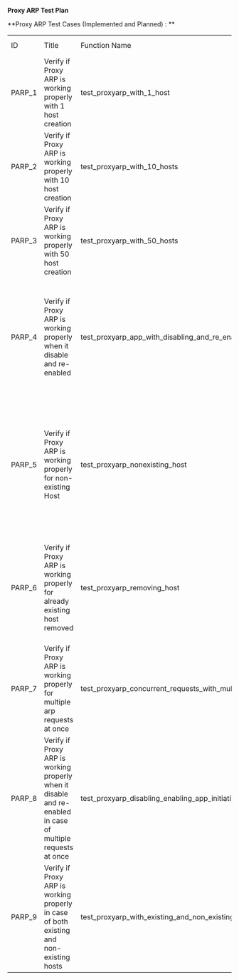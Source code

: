 **Proxy ARP  Test Plan**

**Proxy ARP Test Cases (Implemented and Planned) : **

<table>
  <tr>
    <td>ID</td>
    <td>Title</td>
    <td>Function Name</td>
    <td>Test Steps</td>
    <td>Expected Result</td>
    <td>Actual Result</td>
  </tr>
  <tr>
    <td>PARP_1</td>
    <td>Verify if Proxy ARP is working properly with 1 host creation</td>
    <td>test_proxyarp_with_1_host </td>
    <td>Configure host and Interface configurations in ONOS
Send an ARP request to host IP</td>
    <td>Proxy ARP should repsond back to the ARP requests.</td>
    <td> PASS</td>
  </tr>
  <tr>
    <td>PARP_2</td>
    <td>Verify if Proxy ARP is working properly with 10 host creation</td>
    <td> test_proxyarp_with_10_hosts</td>
    <td>1. Configure host and Interface configurations in ONOS
2. Send an ARP request to all 10  host IPs</td>
    <td>Proxy ARP should repsond back to the ARP requests.</td>
    <td> PASS</td>
  </tr>
  <tr>
    <td>PARP_3</td>
    <td>Verify if Proxy ARP is working properly with 50 host creation</td>
    <td> test_proxyarp_with_50_hosts</td>
    <td>1. Configure host and Interface configurations in ONOS
2. Send an ARP request to all 50 host IPs.</td>
    <td>Proxy ARP should repsond back to the ARP requests.</td>
    <td>PASS </td>
  </tr>
  <tr>
    <td>PARP_4</td>
    <td>Verify if Proxy ARP is working properly when it disable and re-enabled</td>
    <td> test_proxyarp_app_with_disabling_and_re_enabling

</td>
    <td>1. Configure host and Interface configurations in ONOS
2.Send an ARP request
3. Disable proxy-arp app in ONSO and send arp requests again </td>
    <td>Proxy Arp should not response once it disabled </td>
    <td> PASS</td>
  </tr>
  <tr>
    <td>PARP_5</td>
    <td>Verify if Proxy ARP is working properly for non-existing Host </td>
    <td>test_proxyarp_nonexisting_host</td>
    <td>1. Dont Configure host and Interface configurations in ONOS
2.Send an ARP request
3. Now configure Host and Interface configurations in ONOS
4. Repeat step 2  </td>
    <td>Proxy Arp should not respond for arp requests sent to non-existing host IPs</td>
    <td>PASS</td>
  </tr>
  <tr>
    <td>PARP_6</td>
    <td>Verify if Proxy ARP is working properly for already existing host removed </td>
    <td>test_proxyarp_removing_host
</td>
    <td>1. Configure host and Interface configurations in ONOS
2.Send an ARP request
3. Now Remove Host configuration in ONOS
4. Repeat step 2  </td>
    <td>Proxy Arp should not respond to arp  requests once the host configuration removed </td>
    <td>PASS</td>
  </tr>
  <tr>
    <td>PARP_7</td>
    <td>Verify if Proxy ARP is working properly for multiple arp requests at once</td>
    <td>test_proxyarp_concurrent_requests_with_multiple_host_and_different_interfaces
</td>
    <td>1. Configure 10 host and Interface configurations in ONOS
2. Send an ARP request to all 10 host IPs from 10 ports at once</td>
    <td>Proxy should response to all 10 arp requests received at once</td>
    <td>PASS</td>
  </tr>
  <tr>
    <td>PARP_8</td>
    <td>Verify if Proxy ARP is working properly when it disable and re-enabled in case of multiple requests at once</td>
    <td>test_proxyarp_disabling_enabling_app_initiating_concurrent_requests</td>
    <td>1. Configure 10 host and Interface configurations in ONOS
2.Send an ARP request to all 10 host IPs
3. Disable proxy-arp app in ONSO send arp requests again </td>
    <td>Proxy ARP should not respond once its disabled </td>
    <td>PASS</td>
  </tr>
  <tr>
    <td>PARP_9</td>
    <td>Verify if Proxy ARP is working properly in case of both existing and non-existing hosts </td>
    <td>test_proxyarp_with_existing_and_non_existing_hostIPs_initiating_concurrent_requests</td>
    <td>1. Configure 5 host and Interface configurations in ONOS
2.Send an ARP request for 10 host IPs
 </td>
    <td>Proxy ARP should respond to only existing Host IPs</td>
    <td>PASS</td>
  </tr>
</table>

